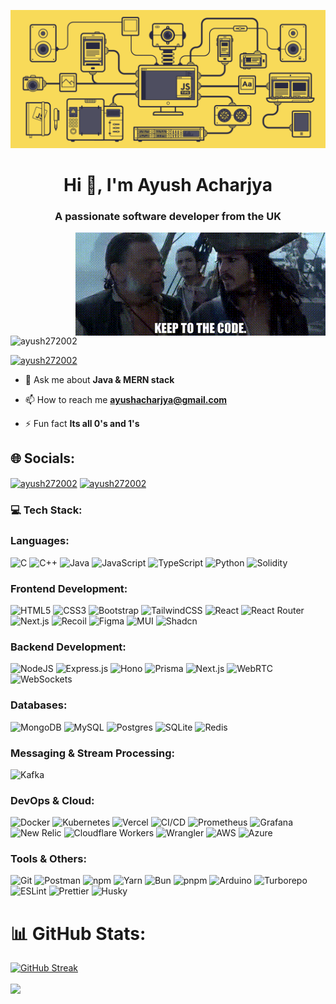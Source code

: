![MasterHead](https://github.com/Ayush272002/Ayush272002/blob/main/github_banner.gif)

<h1 align="center">Hi 👋, I'm Ayush Acharjya</h1>
<h3 align="center">A passionate software developer from the UK</h3>
<img align="right" alt="just a casual image" width="400" src="https://github.com/Ayush272002/Ayush272002/blob/main/github_image.gif">

<p align="left"> <img src="https://komarev.com/ghpvc/?username=ayush272002&label=Profile%20views&color=0e75b6&style=flat" alt="ayush272002" /> </p>

<p align="left"> <a href="https://twitter.com/ayush272002" target="blank"><img src="https://img.shields.io/twitter/follow/ayush272002?logo=twitter&style=for-the-badge" alt="ayush272002" /></a> </p>

- 💬 Ask me about **Java & MERN stack**

- 📫 How to reach me **ayushacharjya@gmail.com**

- ⚡ Fun fact **Its all 0's and 1's**

## 🌐 Socials:
<p align="left">
<a href="https://twitter.com/ayush272002" target="blank"><img align="center" src="https://raw.githubusercontent.com/rahuldkjain/github-profile-readme-generator/master/src/images/icons/Social/twitter.svg" alt="ayush272002" height="30" width="40" /></a>
<a href="https://instagram.com/ayush272002" target="blank"><img align="center" src="https://raw.githubusercontent.com/rahuldkjain/github-profile-readme-generator/master/src/images/icons/Social/instagram.svg" alt="ayush272002" height="30" width="40" /></a>
</p>

<h3 align="left">💻 Tech Stack: </h3>

### Languages:
![C](https://img.shields.io/badge/C-00599C?style=for-the-badge&logo=c&logoColor=white) 
![C++](https://img.shields.io/badge/C++-00599C?style=for-the-badge&logo=c%2B%2B&logoColor=white) 
![Java](https://img.shields.io/badge/java-%23ED8B00.svg?style=for-the-badge&logo=openjdk&logoColor=white) 
![JavaScript](https://img.shields.io/badge/javascript-%23323330.svg?style=for-the-badge&logo=javascript&logoColor=%23F7DF1E) 
![TypeScript](https://img.shields.io/badge/typescript-%23007ACC.svg?style=for-the-badge&logo=typescript&logoColor=white) 
![Python](https://img.shields.io/badge/python-3670A0?style=for-the-badge&logo=python&logoColor=ffdd54) 
![Solidity](https://img.shields.io/badge/Solidity-%23363636.svg?style=for-the-badge&logo=solidity&logoColor=white)

### Frontend Development:
![HTML5](https://img.shields.io/badge/html5-%23E34F26.svg?style=for-the-badge&logo=html5&logoColor=white) 
![CSS3](https://img.shields.io/badge/css3-%231572B6.svg?style=for-the-badge&logo=css3&logoColor=white) 
![Bootstrap](https://img.shields.io/badge/bootstrap-%23563D7C.svg?style=for-the-badge&logo=bootstrap&logoColor=white) 
![TailwindCSS](https://img.shields.io/badge/tailwindcss-%2338B2AC.svg?style=for-the-badge&logo=tailwind-css&logoColor=white) 
![React](https://img.shields.io/badge/react-%2320232a.svg?style=for-the-badge&logo=react&logoColor=%2361DAFB) 
![React Router](https://img.shields.io/badge/React_Router-CA4245?style=for-the-badge&logo=react-router&logoColor=white) 
![Next.js](https://img.shields.io/badge/Next.js-000000?style=for-the-badge&logo=nextdotjs&logoColor=white) 
![Recoil](https://img.shields.io/badge/Recoil-%2374c0fc.svg?style=for-the-badge&logo=recoil&logoColor=white) 
![Figma](https://img.shields.io/badge/Figma-%23F24E1E.svg?style=for-the-badge&logo=figma&logoColor=white) 
![MUI](https://img.shields.io/badge/MUI-%230081CB.svg?style=for-the-badge&logo=mui&logoColor=white) 
![Shadcn](https://img.shields.io/badge/Shadcn-%23000000.svg?style=for-the-badge&logo=shadcn&logoColor=white) 

### Backend Development:
![NodeJS](https://img.shields.io/badge/node.js-6DA55F?style=for-the-badge&logo=node.js&logoColor=white) 
![Express.js](https://img.shields.io/badge/express.js-%23404d59.svg?style=for-the-badge&logo=express&logoColor=%2361DAFB) 
![Hono](https://img.shields.io/badge/Hono-%23000000.svg?style=for-the-badge&logo=deno&logoColor=white) 
![Prisma](https://img.shields.io/badge/Prisma-2D3748?style=for-the-badge&logo=prisma&logoColor=white) 
![Next.js](https://img.shields.io/badge/Next.js-000000?style=for-the-badge&logo=nextdotjs&logoColor=white) 
![WebRTC](https://img.shields.io/badge/WebRTC-%23F8F9FA.svg?style=for-the-badge&logo=webrtc&logoColor=black) 
![WebSockets](https://img.shields.io/badge/WebSockets-%23000000.svg?style=for-the-badge&logo=websockets&logoColor=white) 

### Databases:
![MongoDB](https://img.shields.io/badge/MongoDB-%234ea94b.svg?style=for-the-badge&logo=mongodb&logoColor=white) 
![MySQL](https://img.shields.io/badge/mysql-%2300f.svg?style=for-the-badge&logo=mysql&logoColor=white) 
![Postgres](https://img.shields.io/badge/postgres-%23316192.svg?style=for-the-badge&logo=postgresql&logoColor=white) 
![SQLite](https://img.shields.io/badge/sqlite-%2307405e.svg?style=for-the-badge&logo=sqlite&logoColor=white) 
![Redis](https://img.shields.io/badge/redis-%23DC382D.svg?style=for-the-badge&logo=redis&logoColor=white)

### Messaging & Stream Processing:
![Kafka](https://img.shields.io/badge/kafka-%23231F20.svg?style=for-the-badge&logo=apache-kafka&logoColor=white)

### DevOps & Cloud:
![Docker](https://img.shields.io/badge/docker-%230db7ed.svg?style=for-the-badge&logo=docker&logoColor=white) 
![Kubernetes](https://img.shields.io/badge/kubernetes-%23326ce5.svg?style=for-the-badge&logo=kubernetes&logoColor=white) 
![Vercel](https://img.shields.io/badge/vercel-%23000000.svg?style=for-the-badge&logo=vercel&logoColor=white) 
![CI/CD](https://img.shields.io/badge/CI%2FCD-%230A0FFF.svg?style=for-the-badge&logo=githubactions&logoColor=white) 
![Prometheus](https://img.shields.io/badge/Prometheus-E6522C?style=for-the-badge&logo=Prometheus&logoColor=white) 
![Grafana](https://img.shields.io/badge/grafana-F46800?style=for-the-badge&logo=grafana&logoColor=white) 
![New Relic](https://img.shields.io/badge/New%20Relic-%23007BC1.svg?style=for-the-badge&logo=newrelic&logoColor=white) 
![Cloudflare Workers](https://img.shields.io/badge/Cloudflare_Workers-F38020?style=for-the-badge&logo=cloudflare&logoColor=white) 
![Wrangler](https://img.shields.io/badge/Wrangler-F38020?style=for-the-badge&logo=cloudflare&logoColor=white) 
![AWS](https://img.shields.io/badge/AWS-%23232F3E.svg?style=for-the-badge&logo=amazonaws&logoColor=white) 
![Azure](https://img.shields.io/badge/Azure-%23007ACC.svg?style=for-the-badge&logo=microsoftazure&logoColor=white) 

### Tools & Others:
![Git](https://img.shields.io/badge/Git-%23F05032.svg?style=for-the-badge&logo=git&logoColor=white) 
![Postman](https://img.shields.io/badge/Postman-FF6C37?style=for-the-badge&logo=postman&logoColor=white) 
![npm](https://img.shields.io/badge/npm-%23000000.svg?style=for-the-badge&logo=npm&logoColor=white) 
![Yarn](https://img.shields.io/badge/yarn-%232C8EBB.svg?style=for-the-badge&logo=yarn&logoColor=white) 
![Bun](https://img.shields.io/badge/Bun-%23000000.svg?style=for-the-badge&logo=bun&logoColor=white) 
![pnpm](https://img.shields.io/badge/pnpm-%232C8EBB.svg?style=for-the-badge&logo=pnpm&logoColor=white) 
![Arduino](https://img.shields.io/badge/Arduino-00979D?style=for-the-badge&logo=arduino&logoColor=white) 
![Turborepo](https://img.shields.io/badge/Turborepo-%231E2A36.svg?style=for-the-badge&logo=turborepo&logoColor=white) 
![ESLint](https://img.shields.io/badge/ESLint-%234B32C3.svg?style=for-the-badge&logo=eslint&logoColor=white)
![Prettier](https://img.shields.io/badge/Prettier-%23F7B93E.svg?style=for-the-badge&logo=prettier&logoColor=white)
![Husky](https://img.shields.io/badge/Husky-%233d1f65.svg?style=for-the-badge&logo=husky&logoColor=white) 



# 📊 GitHub Stats:

<!--[![Trophies](https://github-profile-trophy.vercel.app/?username=Ayush272002&theme=onedark&no-bg=false&count_private=true)](https://github.com/Ayush272002/Ayush272002)-->

<!--<img align="center" src="https://github-readme-streak-stats.herokuapp.com/?user=ayush272002&theme=midnight-purple" alt="couldn't load there might be a problem in the server" />-->
[![GitHub Streak](https://streak-stats.demolab.com/?user=ayush272002&theme=midnight-purple)](https://git.io/streak-stats)

<!--<p>&nbsp;<img align="center" src="https://github-readme-stats.vercel.app/api?username=ayush272002&show_icons=true&locale=en&theme=midnight-purple" alt="ayush272002" /></p>-->

<!--![My GitHub Language Stats](https://github-readme-stats.vercel.app/api/top-langs/?username=ayush272002&langs_count=5&theme=midnight-purple)-->
<img align="center" src="https://github-readme-stats.vercel.app/api/top-langs/?username=ayush272002&theme=midnight-purple&layout=compact&langs_count=10"/><br><br>
<!--![LeetCode Stats](https://leetcard.jacoblin.cool/Ayush272002?theme=dark&font=Fira%20Mono&ext=heatmap)-->
<!--![LeetCode Stats](https://leetcard.jacoblin.cool/ayushacharjya?theme=dark&font=Fira%20Mono&ext=contest)-->





